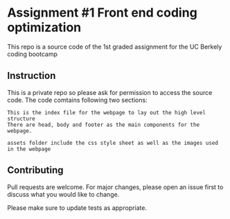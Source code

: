# Assignment #1 Front end coding optimization 

This repo is a source code of the 1st graded assignment for the UC Berkely coding bootcamp

## Instruction

This is a private repo so please ask for permission to access the source code.
The code comtains following two sections:

```index file
This is the index file for the webpage to lay out the high level structure
There are head, body and footer as the main components for the webpage. 
```

```assets folder 
assets folder include the css style sheet as well as the images used in the webpage
```

## Contributing
Pull requests are welcome. For major changes, please open an issue first to discuss what you would like to change.

Please make sure to update tests as appropriate.
